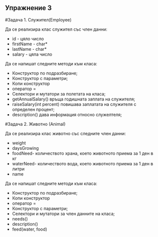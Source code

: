 ## Упражнение 3

#Задача 1. Служител(Employee)

Да се реализира клас служител със член данни:


  - id - цяло число
  - firstName -  char*
  - lastName - char*
  - salary - цяла число

Да се напишат следните методи към класа:

  - Конструктор по подразбиране;
  - Конструктор с параметри;
  - Копи конструктор
  - оператор =
  - Селектори и мутатори за полетата на класа;
  - getAnnualSalary() връща годишната заплата на служителя;
  - raiseSalary(int percent) повишава заплатата на служителя с определен процент;
  - description() дава информация относно служелтеля;

#Задача 2. Животнo (Animal)

Да се реализира клас животно със следните член данни: 
  - weight
  - daysGrowing 
  - foodNeed- количеството храна, което животното приема за 1 ден в кг
  - waterNeed- количеството вода, което животното приема за 1 ден в литри
  - name

Да се напишат следните методи към класа:
 - Конструктор по подразбиране;
 - Копи конструктор
 - оператор =
 - Конструктор с параметри;
 - Селектори и мутатори за член данните на класа;
 - needs()
 - description()
 - feed(water, food)

